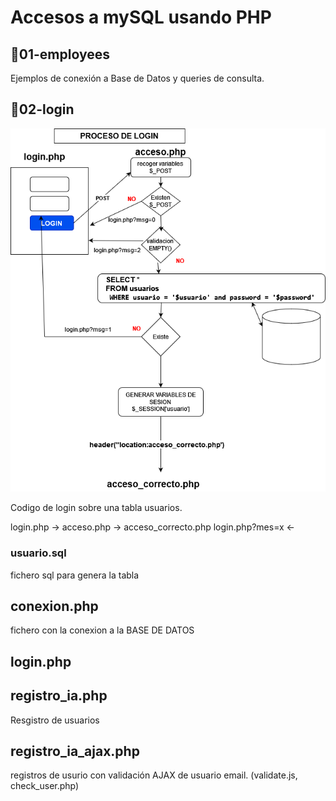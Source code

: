 # Accesos a mySQL usando PHP

## 📁01-employees

Ejemplos de conexión a Base de Datos y queries de consulta.

## 📁02-login


![Diagrama de fluj](02-login/images/login.png)

Codigo de login sobre una tabla usuarios.

login.php        ->   acceso.php    -> acceso_correcto.php
login.php?mes=x  <- 

### usuario.sql 
fichero sql para genera la tabla 

## conexion.php 
fichero con la conexion a la BASE DE DATOS

## login.php 

## registro_ia.php

Resgistro de usuarios

## registro_ia_ajax.php

registros de usurio con validación AJAX de usuario email. (validate.js, check_user.php)
